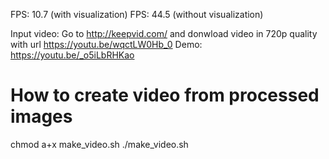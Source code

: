 FPS: 10.7 (with visualization)
FPS: 44.5 (without visualization)

Input video: Go to http://keepvid.com/ and donwload video in 720p quality with url https://youtu.be/wqctLW0Hb_0
Demo: https://youtu.be/_o5iLbRHKao

How to create video from processed images
=========================================

chmod a+x make_video.sh
./make_video.sh
